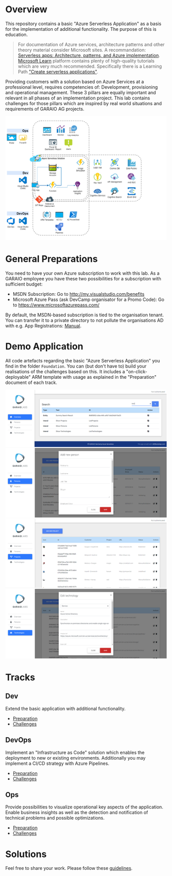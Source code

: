 # Overview
This repository contains a basic "Azure Serverless Application" as a basis for the implementation of additional functionality. The purpose of this is education.

> For documentation of Azure services, architecture patterns and other theory material consider Microsoft sites. A recommandation: [Serverless apps: Architecture, patterns, and Azure implementation](https://docs.microsoft.com/de-de/dotnet/architecture/serverless).
> [Microsoft Learn](https://docs.microsoft.com/en-us/learn/azure/) platform contains plenty of high-quality tutorials which are very much recommended. Specifically there is a Learning Path ["Create serverless applications"](https://docs.microsoft.com/de-de/learn/paths/create-serverless-applications/).

Providing customers with a solution based on Azure Services at a professional level, requires competencies of: Development, provisioning and operational management. These 3 pillars are equally important and relevant in all phases of an implementation project. This lab contains challenges for those pillars which are inspired by real world situations and requirements of GARAIO AG projects.

![](./Resources/LabArchitecture.png)

# General Preparations
You need to have your own Azure subscription to work with this lab. As a GARAIO employee you have these two possibilities for a subscription with sufficient budget:
- MSDN Subscription: Go to http://my.visualstudio.com/benefits
- Microsoft Azure Pass (ask DevCamp organisator for a Promo Code): Go to https://www.microsoftazurepass.com/

By default, the MSDN-based subscription is tied to the organisation tenant. You can transfer it to a private directory to not pollute the organisations AD with e.g. App Registrations: [Manual](./Resources/Preparation_MSDN-Subscription.md).

# Demo Application
All code artefacts regarding the basic "Azure Serverless Application" you find in the folder `Foundation`. You can (but don't have to) build your realisations of the challenges based on this. It includes a "on-click-deployable" ARM template with usage as explained in the "Preparation" document of each track.

![](./Resources/LabDemoUI-Overview.png)
![](./Resources/LabDemoUI-Persons.png)
![](./Resources/LabDemoUI-Projects.png)
![](./Resources/LabDemoUI-Technologies.png)

# Tracks
## Dev
Extend the basic application with additional functionality.

* [Preparation](./Track-Dev/Preparation.md)
* [Challenges](./Track-Dev/Challenges.md)

## DevOps
Implement an "Infrastructure as Code" solution which enables the deployment to new or existing environments. Additionally you may implement a CI/CD strategy with Azure Pipelines.

* [Preparation](./Track-DevOps/Preparation.md)
* [Challenges](./Track-DevOps/Challenges.md)

## Ops
Provide possibilities to visualize operational key aspects of the application. Enable business insights as well as the detection and notification of technical problems and possible optimizations.

* [Preparation](./Track-Ops/Preparation.md)
* [Challenges](./Track-Ops/Challenges.md)

# Solutions
Feel free to share your work. Please follow these [guidelines](./Solutions/Guidelines.md).
